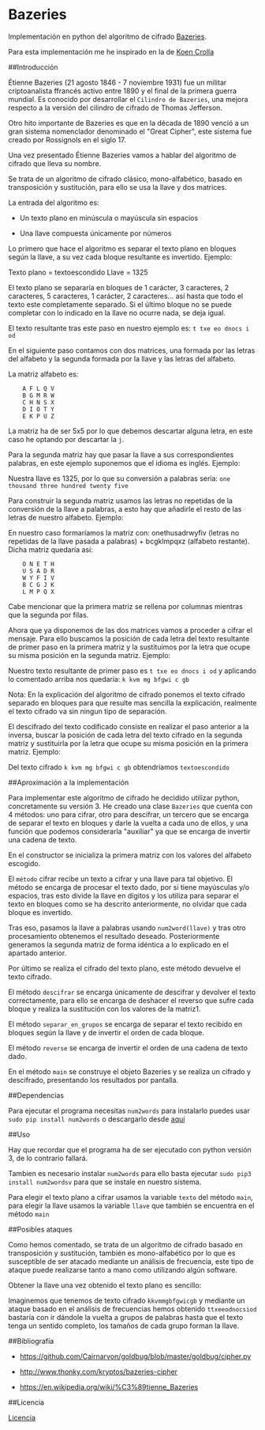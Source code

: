 # Bazeries
Implementación en python del algoritmo de cifrado [Bazeries](http://serdis.dis.ulpgc.es/~ii-cript/PAGINA%20WEB%20CLASICA/CRIPTOGRAFIA/RECIFRADOS/cifra%20bazeries.htm).

Para esta implementación me he inspirado en la de [Koen Crolla](https://github.com/Cairnarvon/goldbug)

##Introducción

Étienne Bazeries (21 agosto 1846 - 7 noviembre 1931) fue un militar criptoanalista ffrancés activo entre 1890 y el final de la primera guerra mundial. Es conocido por desarrollar el `Cilindro de Bazeries`, una mejora respecto a la versión del cilindro de cifrado de Thomas Jefferson.

Otro hito importante de Bazeries es que en la década de 1890 venció a un gran sistema nomenclador denominado el "Great Cipher", este sistema fue creado por Rossignols en el siglo 17.

Una vez presentado Étienne Bazeries vamos a hablar del algoritmo de cifrado que lleva su nombre.

Se trata de un algoritmo de cifrado clásico, mono-alfabético, basado en transposición y sustitución, para ello se usa la llave y dos matrices.

La entrada del algoritmo es:

* Un texto plano en minúscula o mayúscula sin espacios

* Una llave compuesta únicamente por números

Lo primero que hace el algoritmo es separar el texto plano en bloques según la llave, a su vez cada bloque resultante es invertido. Ejemplo:

Texto plano = textoescondido
Llave = 1325

El texto plano se separaría en bloques de 1 carácter, 3 caracteres, 2 caracteres, 5 caracteres, 1 carácter, 2 caracteres... así hasta que todo el texto este completamente separado. Si el último bloque no se puede completar con lo indicado en la llave no ocurre nada, se deja igual.

El texto resultante tras este paso en nuestro ejemplo es: `t txe eo dnocs i od`

En el siguiente paso contamos con dos matrices, una formada por las letras del alfabeto y la segunda formada por la llave y las letras del alfabeto.

La matriz alfabeto es:

        A F L Q V
        B G M R W
        C H N S X
        D I O T Y
        E K P U Z

La matriz ha de ser 5x5 por lo que debemos descartar alguna letra, en este caso he optando por descartar la `j`.

Para la segunda matriz hay que pasar la llave a sus correspondientes palabras, en este ejemplo suponemos que el idioma es inglés. Ejemplo:

Nuestra llave es 1325, por lo que su conversión a palabras sería: `one thousand three hundred twenty five`

Para construir la segunda matriz usamos las letras no repetidas de la conversión de la llave a palabras, a esto hay que añadirle el resto de las letras de nuestro alfabeto. Ejemplo:

En nuestro caso formaríamos la matriz con: onethusadrwyfiv (letras no repetidas de la llave pasada a palabras) + bcgklmpqxz (alfabeto restante). Dicha matriz quedaría así:

        O N E T H 
        U S A D R 
        W Y F I V 
        B C G J K 
        L M P Q X

Cabe mencionar que la primera matriz se rellena por columnas mientras que la segunda por filas.

Ahora que ya disponemos de las dos matrices vamos a proceder a cifrar el mensaje. Para ello buscamos la posición de cada letra del texto resultante de primer paso en la primera matriz y la sustituimos por la letra que ocupe su misma posición en la segunda matriz. Ejemplo:

Nuestro texto resultante de primer paso es `t txe eo dnocs i od` y aplicando lo comentado arriba nos quedaría: `k kvm mg bfgwi c gb`

Nota: En la explicación del algoritmo de cifrado ponemos el texto cifrado separado en bloques para que resulte mas sencilla la explicación, realmente el texto cifrado va sin ningun tipo de separación.

El descifrado del texto codificado consiste en realizar el paso anterior a la inversa, buscar la posición de cada letra del texto cifrado en la segunda matriz y sustituirla por la letra que ocupe su misma posición en la primera matriz. Ejemplo:

Del texto cifrado `k kvm mg bfgwi c gb` obtendríamos `textoescondido`


##Aproximación a la implementación

Para implementar este algoritmo de cifrado he decidido utilizar python, concretamente su versión 3. He creado una clase `Bazeries` que cuenta con 4 métodos: uno para cifrar, otro para descifrar, un tercero que se encarga de separar el texto en bloques y darle la vuelta a cada uno de ellos, y una función que podemos considerarla "auxiliar" ya que se encarga de invertir una cadena de texto.

En el constructor se inicializa la primera matriz con los valores del alfabeto escogido.

El `método` cifrar recibe un texto a cifrar y una llave para tal objetivo. El método se encarga de procesar el texto dado, por si tiene mayúsculas y/o espacios, tras esto divide la llave en dígitos y los utiliza para separar el texto en bloques como se ha descrito anteriormente, no olvidar que cada bloque es invertido.

Tras eso, pasamos la llave a palabras usando `num2word(llave)` y tras otro procesamiento obtenemos el resultado deseado. Posteriormente generamos la segunda matriz de forma idéntica a lo explicado en el apartado anterior.

Por último se realiza el cifrado del texto plano, este método devuelve el texto cifrado.

El método `descifrar` se encarga únicamente de descifrar y devolver el texto correctamente, para ello se encarga de deshacer el reverso que sufre cada bloque y realiza la sustitución con los valores de la matriz1.

El método `separar_en_grupos` se encarga de separar el texto recibido en bloques según la llave y de invertir el orden de cada bloque.

El método `reverse` se encarga de invertir el orden de una cadena de texto dado.

En el método `main` se construye el objeto Bazeries y se realiza un cifrado y descifrado, presentando los resultados por pantalla.

##Dependencias

Para ejecutar el programa necesitas `num2words` para instalarlo puedes usar `sudo pip install num2words` o descargarlo desde [aquí](https://pypi.python.org/pypi/num2words)

##Uso

Hay que recordar que el programa ha de ser ejecutado con python versión 3, de lo contrario fallará.

Tambien es necesario instalar `num2words` para ello basta ejecutar `sudo pip3 install num2wordsv` para que se instale en nuestro sistema.

Para elegir el texto plano a cifrar usamos la variable `texto` del método `main`, para elegir la llave usamos la variable `llave` que también se encuentra en el método `main`

##Posibles ataques

Como hemos comentado, se trata de un algoritmo de cifrado basado en transposición y sustitución, también es mono-alfabético por lo que es susceptible de ser atacado mediante un análisis de frecuencia, este tipo de ataque puede realizarse tanto a mano como utilizando algún software.

Obtener la llave una vez obtenido el texto plano es sencillo:

Imaginemos que tenemos de texto cifrado `kkvmmgbfgwicgb` y mediante un ataque basado en el análisis de frecuencias hemos obtenido `ttxeeodnocsiod` bastaría con ir dándole la vuelta a grupos de palabras hasta que el texto tenga un sentido completo, los tamaños de cada grupo forman la llave.

##Bibliografía

* https://github.com/Cairnarvon/goldbug/blob/master/goldbug/cipher.py

* http://www.thonky.com/kryptos/bazeries-cipher

* https://en.wikipedia.org/wiki/%C3%89tienne_Bazeries


##Licencia

[Licencia](LICENSE)

